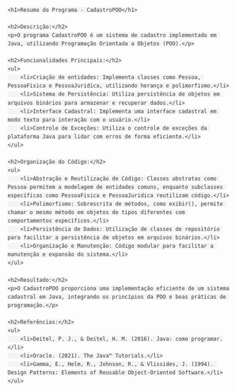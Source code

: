 <!DOCTYPE html>
<html lang="en">
<head>
    <meta charset="UTF-8">
    <meta name="viewport" content="width=device-width, initial-scale=1.0">
    <title>Resumo do Programa - CadastroPOO</title>
    <style>
        body {
            font-family: Arial, sans-serif;
            line-height: 1.6;
            margin: 20px;
        }
        h1 {
            color: #333;
        }
        h2 {
            color: #555;
        }
        h3 {
            color: #777;
        }
        p {
            color: #444;
        }
        code {
            background-color: #f4f4f4;
            padding: 2px 5px;
            color: #333;
            border-radius: 4px;
        }
    </style>
</head>
<body>

    <h1>Resumo do Programa - CadastroPOO</h1>

    <h2>Descrição:</h2>
    <p>O programa CadastroPOO é um sistema de cadastro implementado em Java, utilizando Programação Orientada a Objetos (POO).</p>

    <h2>Funcionalidades Principais:</h2>
    <ul>
        <li>Criação de entidades: Implementa classes como Pessoa, PessoaFisica e PessoaJuridica, utilizando herança e polimorfismo.</li>
        <li>Sistema de Persistência: Utiliza persistência de objetos em arquivos binários para armazenar e recuperar dados.</li>
        <li>Interface Cadastral: Implementa uma interface cadastral em modo texto para interação com o usuário.</li>
        <li>Controle de Exceções: Utiliza o controle de exceções da plataforma Java para lidar com erros de forma eficiente.</li>
    </ul>

    <h2>Organização do Código:</h2>
    <ul>
        <li>Abstração e Reutilização de Código: Classes abstratas como Pessoa permitem a modelagem de entidades comuns, enquanto subclasses específicas como PessoaFisica e PessoaJuridica reutilizam código.</li>
        <li>Polimorfismo: Sobrescrita de métodos, como exibir(), permite chamar o mesmo método em objetos de tipos diferentes com comportamentos específicos.</li>
        <li>Persistência de Dados: Utilização de classes de repositório para facilitar a persistência de objetos em arquivos binários.</li>
        <li>Organização e Manutenção: Código modular para facilitar a manutenção e expansão do sistema.</li>
    </ul>

    <h2>Resultado:</h2>
    <p>O CadastroPOO proporciona uma implementação eficiente de um sistema cadastral em Java, integrando os princípios da POO e boas práticas de programação.</p>

    <h2>Referências:</h2>
    <ul>
        <li>Deitel, P. J., & Deitel, H. M. (2016). Java: como programar.</li>
        <li>Oracle. (2021). The Java™ Tutorials.</li>
        <li>Gamma, E., Helm, R., Johnson, R., & Vlissides, J. (1994). Design Patterns: Elements of Reusable Object-Oriented Software.</li>
    </ul>

</body>
</html>
